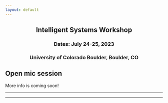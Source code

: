 ```yaml
---
layout: default
---
```


<h2 align="center">Intelligent Systems Workshop</h2>
<h3 align="center">Dates: July 24-25, 2023</h3>
<h3 align="center">University of Colorado Boulder, Boulder, CO</h3>

## Open mic session

More info is coming soon!
<!-- We will continue the tradition of the open-mic session at the IS workshop! About 5-10 speakers will have the chance to present for ~5-7 minutes over lunch on July 27. This is a great opportunity to present your work or just give your opinion on a relevant topic. <i>If you would like to present, please email your name and topic <b>by July 15</b> to Dani Selva (dselva@tamu.edu).</i>
-->

* * *
* * *

<!-- --end-of-page-- -->
